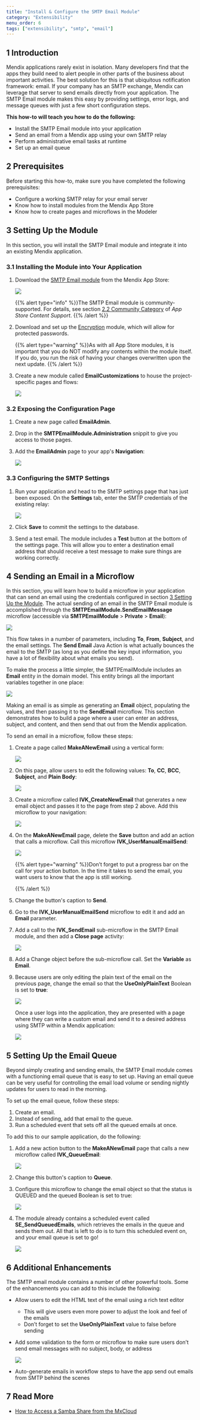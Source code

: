 ```yaml
---
title: "Install & Configure the SMTP Email Module"
category: "Extensibility"
menu_order: 6
tags: ["extensibility", "smtp", "email"]
---
```


## 1 Introduction

Mendix applications rarely exist in isolation. Many developers find that the apps they build need to alert people in other parts of the business about important activities. The best solution for this is that ubiquitous notification framework: email. If your company has an SMTP exchange, Mendix can leverage that server to send emails directly from your application. The SMTP Email module makes this easy by providing settings, error logs, and message queues with just a few short configuration steps.

**This how-to will teach you how to do the following:**

* Install the SMTP Email module into your application
* Send an email from a Mendix app using your own SMTP relay
* Perform administrative email tasks at runtime
* Set up an email queue

## 2 Prerequisites

Before starting this how-to, make sure you have completed the following prerequisites:

* Configure a working SMTP relay for your email server
* Know how to install modules from the Mendix App Store
* Know how to create pages and microflows in the Modeler

## 3 Setting Up the Module<a name="SettingUptheModule"></a>

In this section, you will install the SMTP Email module and integrate it into an existing Mendix application.

### 3.1 Installing the Module into Your Application

1.  Download the [SMTP Email module](https://appstore.home.mendix.com/link/app/2461/) from the Mendix App Store:

    ![](attachments/19202956/19398974.png)
    
    {{% alert type="info" %}}The SMTP Email module is community-supported. For details, see section [2.2 Community Category](/appstore/general/app-store-content-support#community-category) of *App Store Content Support*.
    {{% /alert %}}

2.  Download and set up the [Encryption](/appstore/modules/encryption) module, which will allow for protected passwords. 

    {{% alert type="warning" %}}As with all App Store modules, it is important that you do NOT modify any contents within the module itself. If you do, you run the risk of having your changes overwritten upon the next update.
    {{% /alert %}}
    
3.  Create a new module called **EmailCustomizations** to house the project-specific pages and flows:

    ![](attachments/19202956/19398975.png)

### 3.2 Exposing the Configuration Page

1. Create a new page called **EmailAdmin**.
2. Drop in the **SMTPEmailModule.Administration** snippit to give you access to those pages.
3. Add the **EmailAdmin** page to your app's **Navigation**:

    ![](attachments/19202956/19398976.png)

### 3.3 Configuring the SMTP Settings

1.  Run your application and head to the SMTP settings page that has just been exposed. On the **Settings** tab, enter the SMTP credentials of the existing relay:

    ![](attachments/19202956/19398977.png)

2. Click **Save** to commit the settings to the database.

3.  Send a test email. The module includes a **Test** button at the bottom of the settings page. This will allow you to enter a destination email address that should receive a test message to make sure things are working correctly.

## 4 Sending an Email in a Microflow

In this section, you will learn how to build a microflow in your application that can send an email using the credentials configured in  section [3 Setting Up the Module](#SettingUptheModule). The actual sending of an email in the SMTP Email module is accomplished through the **SMTPEmailModule.SendEmailMessage** microflow (accessible via **SMTPEmailModule** > **Private** > **Email**):

![](attachments/19202956/19398978.png)

This flow takes in a number of parameters, including **To**, **From**, **Subject**, and the email settings. The **Send Email** Java Action is what actually bounces the email to the SMTP (as long as you define the key input information, you have a lot of flexibility about what emails you send).

To make the process a little simpler, the SMTPEmailModule includes an **Email** entity in the domain model. This entity brings all the important variables together in one place:

![](attachments/19202956/19398979.png)

Making an email is as simple as generating an **Email** object, populating the values, and then passing it to the **SendEmail** microflow. This section demonstrates how to build a page where a user can enter an address, subject, and content, and then send that out from the Mendix application.

To send an email in a microflow, follow these steps:

1.  Create a page called **MakeANewEmail** using a vertical form:

    ![](attachments/19202956/19398980.png)

2.  On this page, allow users to edit the following values: **To**, **CC**, **BCC**, **Subject**, and **Plain Body**:

    ![](attachments/19202956/19398981.png)

3.  Create a microflow called **IVK_CreateNewEmail** that generates a new email object and passes it to the page from step 2 above. Add this microflow to your navigation:

    ![](attachments/19202956/19398982.png)

4.  On the **MakeANewEmail** page, delete the **Save** button and add an action that calls a microflow. Call this microflow **IVK_UserManualEmailSend**:

    ![](attachments/19202956/19398983.png)

    {{% alert type="warning" %}}Don’t forget to put a progress bar on the call for your action button. In the time it takes to send the email, you want users to know that the app is still working.

    {{% /alert %}}

5. Change the button's caption to **Send**.

6. Go to the **IVK_UserManualEmailSend** microflow to edit it and add an **Email** parameter.

7. Add a call to the **IVK_SendEmail** sub-microflow in the SMTP Email module, and then add a **Close page** activity:

    ![](attachments/19202956/19398984.png)

8. Add a Change object before the sub-microflow call. Set the **Variable** as **Email**.

9. Because users are only editing the plain text of the email on the previous page, change the email so that the **UseOnlyPlainText** Boolean is set to **true**:

    ![](attachments/19202956/19398985.png)

    Once a user logs into the application, they are presented with a page where they can write a custom email and send it to a desired address using SMTP within a Mendix application:

    ![](attachments/19202956/19398986.png)

## 5 Setting Up the Email Queue

Beyond simply creating and sending emails, the SMTP Email module comes with a functioning email queue that is easy to set up. Having an email queue can be very useful for controlling the email load volume or sending nightly updates for users to read in the morning. 

To set up the email queue, follow these steps:

1. Create an email.
2. Instead of sending, add that email to the queue.
3. Run a scheduled event that sets off all the queued emails at once.

To add this to our sample application, do the following:

1.  Add a new action button to the **MakeANewEmail** page that calls a new microflow called **IVK_QueueEmail**:

    ![](attachments/19202956/19398987.png)

2. Change this button's caption to **Queue**.

3. Configure this microflow to change the email object so that the status is QUEUED and the queued Boolean is set to true:

    ![](attachments/19202956/19398988.png)

3.  The module already contains a scheduled event called **SE_SendQueuedEmails**, which retrieves the emails in the queue and sends them out. All that is left to do is to turn this scheduled event on, and your email queue is set to go!

    ![](attachments/19202956/19398989.png)

## 6 Additional Enhancements

The SMTP email module contains a number of other powerful tools. Some of the enhancements you can add to this include the following:

* Allow users to edit the HTML text of the email using a rich text editor
    * This will give users even more power to adjust the look and feel of the emails
    * Don’t forget to set the **UseOnlyPlainText** value to false before sending

* Add some validation to the form or microflow to make sure users don’t send email messages with no subject, body, or address

    ![](attachments/19202956/19398990.png)

* Auto-generate emails in workflow steps to have the app send out emails from SMTP behind the scenes

## 7 Read More

* [How to Access a Samba Share from the MxCloud](access-a-samba-share-from-the-mxcloud)
